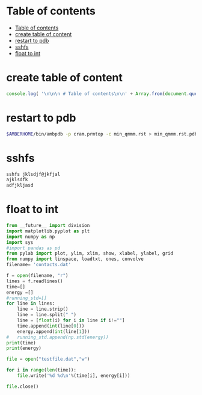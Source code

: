  # Table of contents

 * [Table of contents](#table-of-contents)
 * [create table of content](#create-table-of-content)
 * [restart to pdb](#restart-to-pdb)
 * [sshfs](#sshfs)
 * [float to int](#float-to-int)

 
# create table of content
```js
console.log( '\n\n\n # Table of contents\n\n' + Array.from(document.querySelectorAll('h1 > a, h2 > a, h3 > a')).map((a) => ( {'H1':' * ','H2':' * ','H3':' - '}[a.parentNode.tagName] + `[${a.parentNode.innerText.trim()}](${a.hash})` )).join('\n') + '\n\n\n' );
```

# restart to pdb
```bash
$AMBERHOME/bin/ambpdb -p cram.prmtop -c min_qmmm.rst > min_qmmm.rst.pdb 
```

# sshfs
```bash
sshfs jklsdjf@jkfjal
ajklsdfk
adfjkljasd
```
# float to int
```python
from __future__ import division
import matplotlib.pyplot as plt
import numpy as np
import sys
#import pandas as pd
from pylab import plot, ylim, xlim, show, xlabel, ylabel, grid
from numpy import linspace, loadtxt, ones, convolve
filename= 'contacts.dat'

f = open(filename, "r")
lines = f.readlines()
time=[]
energy =[]
#running_std=[]
for line in lines:
	line = line.strip()
	line = line.split(" ")
	line = [float(i) for i in line if i!=""]
	time.append(int(line[0]))
	energy.append(int(line[1]))
#	running_std.append(np.std(energy))
print(time)
print(energy)

file = open("testfile.dat","w") 

for i in range(len(time)):
    file.write('%d %d\n'%(time[i], energy[i]))

file.close() 
```
